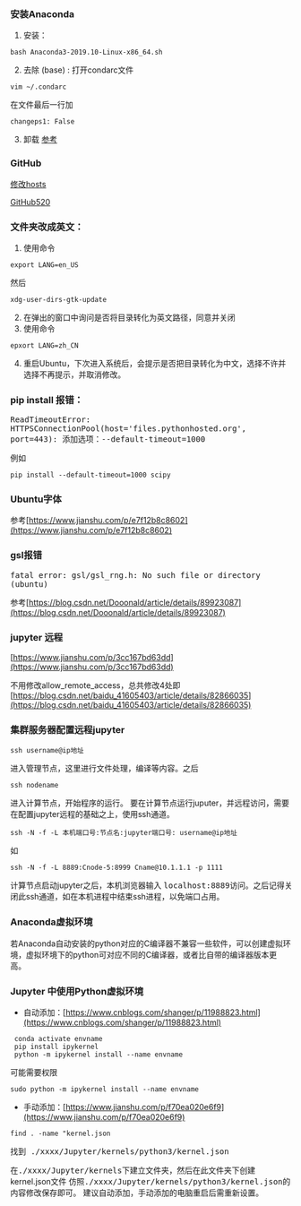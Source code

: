 ### 安装Anaconda

1. 安装：

```
bash Anaconda3-2019.10-Linux-x86_64.sh
```
2. 去除 (base) :
   打开condarc文件

```
vim ~/.condarc
```

在文件最后一行加

```
changeps1: False
```
3. 卸载 [参考](https://vimsky.com/article/3567.html)

### GitHub

[修改hosts](https://www.cnblogs.com/ECJTUACM-873284962/p/9884536.html)

[GitHub520](https://gitee.com/doshengl/GitHub520)

### 文件夹改成英文：

1. 使用命令

```
export LANG=en_US
```

然后

```
xdg-user-dirs-gtk-update
```
2. 在弹出的窗口中询问是否将目录转化为英文路径，同意并关闭
3. 使用命令

```
epxort LANG=zh_CN
```
4. 重启Ubuntu，下次进入系统后，会提示是否把目录转化为中文，选择不许并选择不再提示，并取消修改。

### pip install 报错：

<kbd>ReadTimeoutError: HTTPSConnectionPool(host='files.pythonhosted.org', port=443): </kbd>
添加选项：<kbd>--default-timeout=1000</kbd>

例如

```
pip install --default-timeout=1000 scipy
```
### Ubuntu字体

参考[https://www.jianshu.com/p/e7f12b8c8602](https://www.jianshu.com/p/e7f12b8c8602)

### gsl报错

<kbd>fatal error: gsl/gsl_rng.h: No such file or directory (ubuntu)</kbd>

参考[https://blog.csdn.net/Dooonald/article/details/89923087](https://blog.csdn.net/Dooonald/article/details/89923087)

### jupyter 远程

[https://www.jianshu.com/p/3cc167bd63dd](https://www.jianshu.com/p/3cc167bd63dd)

不用修改allow_remote_access，总共修改4处即[https://blog.csdn.net/baidu_41605403/article/details/82866035](https://blog.csdn.net/baidu_41605403/article/details/82866035)

### 集群服务器配置远程jupyter

```
ssh username@ip地址
```
进入管理节点，这里进行文件处理，编译等内容。之后

```
ssh nodename
```

进入计算节点，开始程序的运行。
要在计算节点运行juputer，并远程访问，需要在配置jupyter远程的基础之上，使用ssh通道。


```
ssh -N -f -L 本机端口号:节点名:jupyter端口号: username@ip地址
```

如

```
ssh -N -f -L 8889:Cnode-5:8999 Cname@10.1.1.1 -p 1111
```

计算节点启动jupyter之后，本机浏览器输入 <kbd>localhost:8889</kbd>访问。之后记得关闭此ssh通道，如在本机进程中结束ssh进程，以免端口占用。

### Anaconda虚拟环境

若Anaconda自动安装的python对应的C编译器不兼容一些软件，可以创建虚拟环境，虚拟环境下的python可对应不同的C编译器，或者比自带的编译器版本更高。

### Jupyter 中使用Python虚拟环境

+ 自动添加：[https://www.cnblogs.com/shanger/p/11988823.html](https://www.cnblogs.com/shanger/p/11988823.html)

```
 conda activate envname
 pip install ipykernel
 python -m ipykernel install --name envname
```

可能需要权限

```
sudo python -m ipykernel install --name envname
```

+ 手动添加：[https://www.jianshu.com/p/f70ea020e6f9](https://www.jianshu.com/p/f70ea020e6f9)

```
find . -name "kernel.json
```

找到<kbd> ./xxxx/Jupyter/kernels/python3/kernel.json</kbd>

在<kbd>./xxxx/Jupyter/kernels</kbd>下建立文件夹，然后在此文件夹下创建kernel.json文件
仿照<kbd>./xxxx/Jupyter/kernels/python3/kernel.json</kbd>的内容修改保存即可。
建议自动添加，手动添加的电脑重启后需重新设置。

